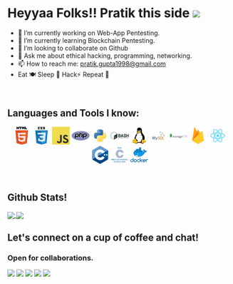 # Heyyaa Folks!! Pratik this side <img src="https://raw.githubusercontent.com/MartinHeinz/MartinHeinz/master/wave.gif" width="40">

  
- 🔭 I’m currently working on Web-App Pentesting.
- 🌱 I’m currently learning Blockchain Pentesting. 
- 👯 I’m looking to collaborate on Github 
- 💬 Ask me about ethical hacking, programming, networking.
- 📫 How to reach me: pratik.gupta1998@gmail.com
- Eat 🍽  Sleep 🛌  Hack⚡  Repeat 🔁 

<br />

## Languages and Tools I know:

<p align="center">
<code><img height="40" src="https://raw.githubusercontent.com/github/explore/80688e429a7d4ef2fca1e82350fe8e3517d3494d/topics/html/html.png"></code>
<code><img height="40" src="https://raw.githubusercontent.com/github/explore/80688e429a7d4ef2fca1e82350fe8e3517d3494d/topics/css/css.png"></code>
<code><img height="40" src="https://raw.githubusercontent.com/github/explore/80688e429a7d4ef2fca1e82350fe8e3517d3494d/topics/javascript/javascript.png"></code>
<code><img height="40" src="https://raw.githubusercontent.com/github/explore/80688e429a7d4ef2fca1e82350fe8e3517d3494d/topics/php/php.png"></code>
<code><img height="40" src="https://raw.githubusercontent.com/github/explore/80688e429a7d4ef2fca1e82350fe8e3517d3494d/topics/python/python.png"></code>
<code><img height="40" src="https://raw.githubusercontent.com/github/explore/80688e429a7d4ef2fca1e82350fe8e3517d3494d/topics/bash/bash.png"></code>
<code><img height="40" src="https://raw.githubusercontent.com/github/explore/80688e429a7d4ef2fca1e82350fe8e3517d3494d/topics/linux/linux.png"></code>
<code><img height="40" src="https://raw.githubusercontent.com/github/explore/80688e429a7d4ef2fca1e82350fe8e3517d3494d/topics/mysql/mysql.png"></code>
<code><img height="40" src="https://raw.githubusercontent.com/github/explore/80688e429a7d4ef2fca1e82350fe8e3517d3494d/topics/mongodb/mongodb.png"></code>
<code><img height="40" src="https://raw.githubusercontent.com/github/explore/80688e429a7d4ef2fca1e82350fe8e3517d3494d/topics/firebase/firebase.png"></code>
<code><img height="40" src="https://raw.githubusercontent.com/github/explore/80688e429a7d4ef2fca1e82350fe8e3517d3494d/topics/react/react.png"></code>
<code><img height="40" src="https://raw.githubusercontent.com/github/explore/80688e429a7d4ef2fca1e82350fe8e3517d3494d/topics/cpp/cpp.png"></code>
<code><img height="40" src="https://raw.githubusercontent.com/github/explore/80688e429a7d4ef2fca1e82350fe8e3517d3494d/topics/c/c.png"></code>
<code><img height="40" src="https://raw.githubusercontent.com/github/explore/80688e429a7d4ef2fca1e82350fe8e3517d3494d/topics/docker/docker.png"></code>
</p>

</br>

## Github Stats!

<a href="https://github.com/Pratikzzz/">
  <img align="center" src="https://github-profile-trophy.vercel.app/?username=Pratikzzz&theme=gruvbox&row=2&column=3">
</a>
<a href="https://github.com/Pratikzzz/github-readme-stats">
  <img align="center" align="center" src="https://github-readme-stats.vercel.app/api?username=Pratikzzz&count_private=true&show_icons=true&theme=gruvbox" />
</a>

<br />

## Let's connect on a cup of coffee and chat! 
### Open for collaborations.
[<img src = "https://img.shields.io/badge/gmail-D44638.svg?&style=for-the-badge&logo=gmail&logoColor=white" />](mailto:pratik.gupta1998@gmail.com) [<img src = "https://img.shields.io/badge/instagram-%23E4405F.svg?&style=for-the-badge&logo=instagram&logoColor=white">](https://www.instagram.com/pratik__2511/) [<img src = "https://img.shields.io/badge/facebook-%231877F2.svg?&style=for-the-badge&logo=facebook&logoColor=white">](https://www.facebook.com/pratik.gupta.77398/) [<img src= "https://img.shields.io/badge/twitter-1DA1F2.svg?&style=for-the-badge&logo=twitter&logoColor=white" />]() [<img src="https://img.shields.io/badge/linkedin-%230077B5.svg?&style=for-the-badge&logo=linkedin&logoColor=white" />](https://www.linkedin.com/in/pratik-gupta-4495a282/)
